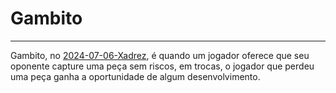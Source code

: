# Gambito
---
Gambito, no [2024-07-06-Xadrez](api/2024/07/06/2024-07-06-Xadrez.md), é quando um jogador oferece que seu oponente capture uma peça sem riscos, em trocas, o jogador que perdeu uma peça ganha a oportunidade de algum desenvolvimento.